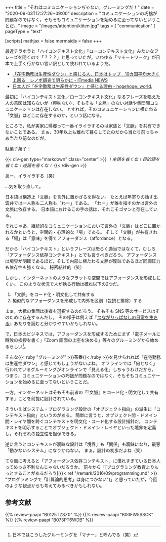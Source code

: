 +++
title = "それはコミュニケーションぢゃない，グルーミングだ！"
date =  "2020-09-03T12:27:26+09:00"
description = "コミュニケーションの巧拙が問題なのではなく，そもそもコミュニケーションを始めるに至ってないということだ。"
image = "/images/attention/kitten.jpg"
tags = [ "communication" ]
pageType = "text"

[scripts]
  mathjax = false
  mermaidjs = false
+++

最近チラホラと「ハイコンテキスト文化」「ローコンテキスト文化」みたいなフレーズを聞くので「？？？」と思っていたが，いわゆる「リモートワーク」が日本で上手く行かない言い訳として使われているようだ。

- [「在宅勤務は生産性ダウン」と感じる人、日本はトップ　10カ国平均大きく上回る　レノボ調査で明らかに - ITmedia NEWS](https://www.itmedia.co.jp/news/articles/2007/16/news080.html)
- [日本人が「在宅勤務は生産性ダウン」と感じる理由 - hogehoge, world.](https://tomoto335.hatenablog.com/entry/Japanese-work-from-home)

最初に「ハイコンテキスト文化／ローコンテキスト文化」なるフレーズを唱えた人の意図は知らないが（興味ない），そもそも「文脈」のない対話や集団間コミュニケーションは存在しない。
とすれば，そのコミュニケーションに横たわる「文脈」はどこに存在するのか，という話になる。

ところで，私が実家に帰郷って一番イライラするのは家族と「文脈」を共有できないことである。
まぁ，30年以上も離れて暮らしてたのだから当たり前っちゃあ当たり前なのだが。

駄菓子菓子！

{{< div-gen type="markdown" class="center" >}}
*！主語を省くな！目的語を省くな！述語を省くな！*
{{< /div-gen >}}

あー，イライラする（笑）

...気を取り直して。

日本語は構造上「文脈」を言外に置かざるを得ない。
たとえば年寄りの話す出雲弁では一人称も二人称も「わー」である。
「わー」が誰を指すのかは言外の文脈に依存する。
日本語におけるこの手の話は，それこそゴマンと存在している。

それじゃあ，継続的なコミュニケーションにおいて言外の「文脈」はどこに置かれるかというと，空間的・心理的な「場」である。
そして「文脈」が共有される「場」は「意味」を得てアフォーダンス（affordance）となる。

だから「ハイコンテキスト」というフレーズは恐らく適当ではなくて，むしろ「アフォーダンス依存コンテキスト」とでも言うべきだろう。
アフォーダンスは境界が明確であるほど，そして内部に横たわる文脈が曖昧であるほど同調圧力も依存性も強くなる。
秘密結社的（笑）

しかし，インターネットのようなフラットな空間ではアフォーダンスを形成しにくい。
このような状況で人が執る行動は概ね以下の2つだ。

1. 「文脈」をコード化・明文化して共有する
2. 擬似的なアフォーダンスを形成して内外を区別（包摂と排除）する

まぁ，大抵の集団は後者を選択するのだろう。
そもそも SNS 等のサービスはそのために存在するんだし。
その様子は例えば『[つながりっぱなしの日常を生きる]』あたりを読むと分かりやすいかもしれない。

で，日本のビジネスでは，アフォーダンスを形成するためにまず「電子メールに時候の挨拶を書く」「Zoom 画面の上座を決める」等々のグルーミングから始めるらしい[^g1]。

[^g1]: 日本ではこうしたグルーミングを「マナー」と呼んでる（笑）

そんな{{< ruby "グルーミング" >}}茶番{{< /ruby >}}を見せられれば「在宅勤務は生産性ダウン」と感じてもしょうがないよね。
オフラインでは「何となく」行われているグルーミングがオンラインで「見える化」しちゃうわけだから。
つまり，コミュニケーションの巧拙が問題なのではなく，そもそもコミュニケーションを始めるに至ってないということだ。

一方，インターネットはそもそも前者の「『文脈』をコード化・明文化して共有する」ことを前提に設計されている。

そういえばシステム・プログラミング設計の「オブジェクト指向」の派生に「コンテキスト指向」というのがある。
簡単に言うと，オブジェクト間・ドメイン間・レイヤ間を跨ぐコンテキストを明文化・コード化する設計指針だ。
コンテキストを明示することでオブジェクト・ドメイン・レイヤといった境界を定義し，それぞれの独立性を担保できる。

逆に言うとコンテキストが曖昧な設計は「境界」も「関係」も曖昧になり，最悪「動かないシステム」になりかねない。
まぁ，設計の初歩だよね（笑）

てな風に考えると「アフォーダンス依存コンテキスト」に慣れすぎている日本人ってめっさ不利なんじゃないだろうか。
前々から「[プログラミング教育よりもっとすることがあるだろう]({{< ref "/remark/2016/09/programming.md" >}} "プログラミングで「計算論的思考」は身につかない")」と思っていたが，今回のような観点からも考えてみるべきかもしれない。




[つながりっぱなしの日常を生きる]: https://www.amazon.co.jp/exec/obidos/ASIN/B0125TZSZ0/baldandersinf-22/ "Amazon.co.jp: つながりっぱなしの日常を生きる：ソーシャルメディアが若者にもたらしたもの 電子書籍: ダナ・ボイド, 野中 モモ: Kindleストア"

## 参考文献

{{% review-paapi "B0125TZSZ0" %}} <!-- つながりっぱなしの日常を生きる -->
{{% review-paapi "B00FW5SSCK" %}} <!-- ソーシャル・ネットワーク -->
{{% review-paapi "B073PT6WDB" %}} <!-- 秘密結社の世界史 -->
